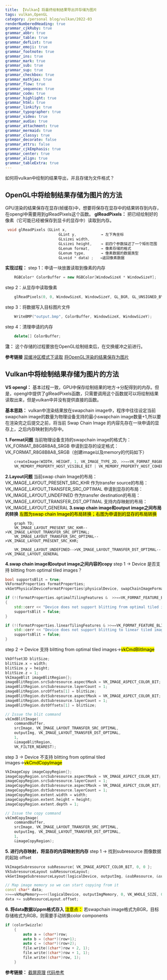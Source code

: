 ```yaml
---
title: 【Vulkan】将最终绘制结果导出并存储为图片
tags: vulkan,OpenGL
category: /personal blog/vulkan/2022-03
renderNumberedHeading: true
grammar_cjkRuby: true
grammar_abbr: true
grammar_table: true
grammar_defList: true
grammar_emoji: true
grammar_footnote: true
grammar_ins: true
grammar_mark: true
grammar_sub: true
grammar_sup: true
grammar_checkbox: true
grammar_mathjax: true
grammar_flow: true
grammar_sequence: true
grammar_code: true
grammar_highlight: true
grammar_html: true
grammar_linkify: true
grammar_typographer: true
grammar_video: true
grammar_audio: true
grammar_attachment: true
grammar_mermaid: true
grammar_classy: true
grammar_decorate: false
grammar_attrs: false
grammar_cjkEmphasis: true
grammar_center: true
grammar_align: true
grammar_tableExtra: true
---
```



如何将vulkan中绘制的结果导出，并且存储为文件格式？

## OpenGL中将绘制结果存储为图片的方法
GPU渲染的结果保存在显存(帧缓存)中，想要将保存在显存中的结果转存到内存，在opengl中需要用到glReadPixels这个函数。
**glReadPixels：** 把已经绘制好的像素（它可能已经被保存到显卡的显存中）读取到内存。

``` c++
 void glReadPixels（GLint x, 
						GLint y,       	   → 左下角坐标
						GLsizei width,
						GLsizei height,    → 前四个参数描述了一个矩形范围
						GLenum format,     → 像素存储的格式
						GLenum type,   	   → 像素数据的数据类型
						GLvoid * data）;   →返回像素数据
```

**实现过程：** 
step 1：申请一块放置读取到像素的内存
```c++
	RGBColor* ColorBuffer = new RGBColor[WindowSizeX * WindowSizeY];
```
step 2：从显存中读取像素
```c++
	glReadPixels(0, 0, WindowSizeX, WindowSizeY, GL_BGR, GL_UNSIGNED_BYTE, ColorBuffer);
```
step 3：将数据写入目标图片文件

```c++
	WriteBMP("output.bmp", ColorBuffer, WindowSizeX, WindowSizeY);
```

step 4：清理申请的内存

```c++
	delete[] ColorBuffer;
```

**注：** 这个存储的过程要放在OpenGL绘制结束后，在交换缓冲之前进行。

**参考链接** 
[双缓冲区模式下读取](https://blog.csdn.net/cd_yourheart/article/details/123528957)
[将OpenGL渲染的结果保存为图片](https://blog.csdn.net/u013412391/article/details/120565095)

## Vulkan中将绘制结果存储为图片的方法
**VS opengl：** 基本过程一致，GPU中保存绘制结果的地方→分配得到的内存。但是，opengl中提供了glReadPixels函数，只需要调用这个函数就可以将绘制结果读取出来，但是vulkan中并没有提供直接的函数。
 

**基本思路：** vulkan中渲染结果放在swapchain image中，程序中往往设定当前swapchain image的数量为物理设备支持的最小swapchain image数量+1,所以要在渲染完之后提交之前，将当前 Swap Chain Image 的内容先存在一块申请的显存上，之后内存映射到内存中。

**1. Format问题** 
    当前物理设备支持的swapchain image的格式为：VK_FORMAT_B8G8R8A8_SRGB
	申请到显存的设定格式：VK_FORMAT_R8G8B8A8_SRGB（创建image以及memory的代码如下）
```c++
	createImage(WIDTH, HEIGHT, 1, VK_IMAGE_TYPE_2D, >>==VK_FORMAT_R8G8B8A8_SRGB==<<, VK_IMAGE_TILING_LINEAR, >>==VK_IMAGE_USAGE_TRANSFER_DST_BIT==<<
	VK_MEMORY_PROPERTY_HOST_VISIBLE_BIT | VK_MEMORY_PROPERTY_HOST_COHERENT_BIT, outputImg, outputImgMemory);
```

**2.Layout问题** 
	当前swap chain Image的布局：VK_IMAGE_LAYOUT_PRESENT_SRC_KHR
	作为transfer source的布局：VK_IMAGE_LAYOUT_TRANSFER_SRC_OPTIMAL
	申请到显存的布局：VK_IMAGE_LAYOUT_UNDEFINED
	作为transfer destination的布局：VK_IMAGE_LAYOUT_TRANSFER_DST_OPTIMAL
	支持内存映射的布局：VK_IMAGE_LAYOUT_GENERAL
**3.swap chain image和output image之间布局的转换** 
<mark>左图为swap chain Image的布局转换；右图为申请到的显存的布局转换</mark>
```mermaid!
	graph TD;
    VK_IMAGE_LAYOUT_PRESENT_SRC_KHR-->VK_IMAGE_LAYOUT_TRANSFER_SRC_OPTIMAL;
    VK_IMAGE_LAYOUT_TRANSFER_SRC_OPTIMAL-->VK_IMAGE_LAYOUT_PRESENT_SRC_KHR;
	
	VK_IMAGE_LAYOUT_UNDEFINED-->VK_IMAGE_LAYOUT_TRANSFER_DST_OPTIMAL-->VK_IMAGE_LAYOUT_GENERAL
```
**4.swap chain image和output image之间内容的copy** 
	 step 1 → Device 是否支持 blitting from optimal tiled images？
``` c++
bool supportsBlit = true;
VkFormatProperties formatProperties;
vkGetPhysicalDeviceFormatProperties(physicalDevice, swapChainImageFormat, &formatProperties);

if (!(formatProperties.optimalTilingFeatures &  >>==VK_FORMAT_FEATURE_BLIT_SRC_BIT==<<))
{
	std::cerr << "Device does not support blitting from optimal tiled images, using copy instead of blit!" << std::endl;
	supportsBlit = false;
}

if (!(formatProperties.linearTilingFeatures & >>==VK_FORMAT_FEATURE_BLIT_DST_BIT==<<)) {
	std::cerr << "Device does not support blitting to linear tiled images, using copy instead of blit!" << std::endl;
	supportsBlit = false;
}
```
step 2 → Device 支持 blitting from optimal tiled images→<mark>vkCmdBlitImage</mark>
 
```c++
VkOffset3D blitSize;
blitSize.x = width;
blitSize.y = height;
blitSize.z = 1;
VkImageBlit imageBlitRegion{};
imageBlitRegion.srcSubresource.aspectMask = VK_IMAGE_ASPECT_COLOR_BIT;
imageBlitRegion.srcSubresource.layerCount = 1;
imageBlitRegion.srcOffsets[1] = blitSize;
imageBlitRegion.dstSubresource.aspectMask = VK_IMAGE_ASPECT_COLOR_BIT;
imageBlitRegion.dstSubresource.layerCount = 1;
imageBlitRegion.dstOffsets[1] = blitSize;

// Issue the blit command
vkCmdBlitImage(
	commandBuffer,
	srcImage, VK_IMAGE_LAYOUT_TRANSFER_SRC_OPTIMAL,
	outputImg, VK_IMAGE_LAYOUT_TRANSFER_DST_OPTIMAL,
	1,
	&imageBlitRegion,
	VK_FILTER_NEAREST);
```
 step 3 → Device 不支持 blitting from optimal tiled images→<mark>vkCmdCopyImage</mark>

```c++
VkImageCopy imageCopyRegion{};
imageCopyRegion.srcSubresource.aspectMask = VK_IMAGE_ASPECT_COLOR_BIT;
imageCopyRegion.srcSubresource.layerCount = 1;
imageCopyRegion.dstSubresource.aspectMask = VK_IMAGE_ASPECT_COLOR_BIT;
imageCopyRegion.dstSubresource.layerCount = 1;
imageCopyRegion.extent.width = width;
imageCopyRegion.extent.height = height;
imageCopyRegion.extent.depth = 1;

// Issue the copy command
vkCmdCopyImage(
	commandBuffer,
	srcImage, VK_IMAGE_LAYOUT_TRANSFER_SRC_OPTIMAL,
	outputImg, VK_IMAGE_LAYOUT_TRANSFER_DST_OPTIMAL,
	1,
	&imageCopyRegion);
```

**5. 进行内存映射，将显存的内容映射到内存**
	step 1 → 找到subresource 图像数据的起始 offset
```c++
VkImageSubresource subResource{ VK_IMAGE_ASPECT_COLOR_BIT, 0, 0 };
VkSubresourceLayout subResourceLayout;
vkGetImageSubresourceLayout(logicalDevice, outputImg, &subResource, &subResourceLayout);

// Map image memory so we can start copying from it
const char* data;
>>==vkMapMemory==<<(logicalDevice, outputImgMemory, 0, VK_WHOLE_SIZE, 0, (void**)&data);
data += subResourceLayout.offset;
```
**6. 将data数据以ppm格式存入**
<mark>注意点：</mark>
  若swapchain image格式为BGR，目标存储格式为RGB，则需要手动转换color components
  
```c++
if (colorSwizzle)
	{
		auto a = (char*)row;
		auto b = (char*)(row+1);
		auto c = (char*)(row+2);
		file.write((char*)row + 2, 1);
		file.write((char*)row + 1, 1);
		file.write((char*)row, 1);
	}
```

**参考链接：**
[截屏原理](https://gavinkg.github.io/ILearnVulkanFromScratch-CN/mdroot/Vulkan%20%E8%BF%9B%E9%98%B6/%E6%88%AA%E5%8F%96%E5%B1%8F%E5%B9%95/%E5%8E%9F%E7%90%86.html)
[代码参考](https://github.com/SaschaWillems/VulkanCapsViewer/blob/master/vulkancapsviewer.cpp)
